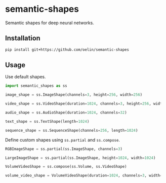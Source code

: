 # semantic-shapes

Semantic shapes for deep neural networks.

Installation 
------------

```sh
pip install git+https://github.com/oelin/semantic-shapes
```

Usage
-----

Use default shapes.

```python
import semantic_shapes as ss

image_shape = ss.ImageShape(channels=3, height=256, width=256)

video_shape = ss.VideoShape(duration=1024, channels=3, height=256, width=256)

audio_shape = ss.AudioShape(duration=1024, channels=32)

text_shape = ss.TextShape(length=1024)

sequence_shape = ss.SequenceShape(channels=256, length=1024)
```

Define custom shapes using `ss.partial` and `ss.compose`.

```python
RGBImageShape = ss.partial(ss.ImageShape, channels=3)

LargeImageShape = ss.partial(ss.ImageShape, height=1024, width=1024)

VolumeVideoShape = ss.compose(ss.Volume, ss.VideoShape)

volume_video_shape = VolumeVideoShape(duration=1024, channels=3, width=256, height=256, depth=256)
```
